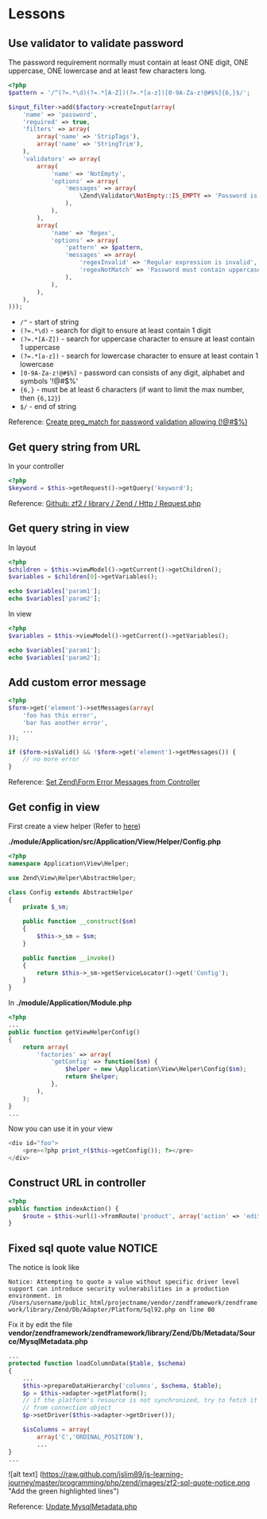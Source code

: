 # Lessons

## Use validator to validate password
The password requirement normally must contain at least ONE digit, ONE uppercase, ONE lowercase and at least few characters long.

```php
<?php
$pattern = '/^(?=.*\d)(?=.*[A-Z])(?=.*[a-z])[0-9A-Za-z!@#$%]{6,}$/';

$input_filter->add($factory->createInput(array(
    'name' => 'password',
    'required' => true,
    'filters' => array(
        array('name' => 'StripTags'),
        array('name' => 'StringTrim'),
    ),
    'validators' => array(
        array(
            'name' => 'NotEmpty',
            'options' => array(
                'messages' => array(
                    \Zend\Validator\NotEmpty::IS_EMPTY => 'Password is required',
                ),
            ),
        ),
        array(
            'name' => 'Regex',
            'options' => array(
                'pattern' => $pattern,
                'messages' => array(
                    'regexInvalid' => 'Regular expression is invalid',
                    'regexNotMatch' => 'Password must contain uppercase, lowercase & digit and at least 6 characters',
                ),
            ),
        ),
    ),
)));
```

* `/^` - start of string
* `(?=.*\d)` - search for digit to ensure at least contain 1 digit
* `(?=.*[A-Z])` - search for uppercase character to ensure at least contain 1 uppercase
* `(?=.*[a-z])` - search for lowercase character to ensure at least contain 1 lowercase
* `[0-9A-Za-z!@#$%]` - password can consists of any digit, alphabet and symbols '!@#$%'
* `{6,}` - must be at least 6 characters (if want to limit the max number, then `{6,12}`)
* `$/` - end of string

Reference: [Create preg_match for password validation allowing (!@#$%)](http://stackoverflow.com/questions/11873990/create-preg-match-for-password-validation-allowing#answers)

## Get query string from URL
In your controller
```php
<?php
$keyword = $this->getRequest()->getQuery('keyword');
```

Reference: [Github: zf2 / library / Zend / Http / Request.php](https://github.com/zendframework/zf2/blob/master/library/Zend/Http/Request.php#L232-L243)

## Get query string in view
In layout
```php
<?php
$children = $this->viewModel()->getCurrent()->getChildren();
$variables = $children[0]->getVariables();

echo $variables['param1'];
echo $variables['param2'];
```

In view
```php
<?php
$variables = $this->viewModel()->getCurrent()->getVariables();

echo $variables['param1'];
echo $variables['param2'];
```

## Add custom error message
```php
<?php
$form->get('element')->setMessages(array(
    'foo has this error',
    'bar has another error',
    ...
));

if ($form->isValid() && !$form->get('element')->getMessages()) {
    // no more error
}
```

Reference: [Set Zend\Form Error Messages from Controller](http://stackoverflow.com/questions/12896624/set-zend-form-error-messages-from-controller#answer-12912336)

## Get config in view
First create a view helper (Refer to [here](http://jslim.net/blog/2013/04/19/zendframework-2-create-a-custom-view-helper/))

**./module/Application/src/Application/View/Helper/Config.php**
```php
<?php
namespace Application\View\Helper;

use Zend\View\Helper\AbstractHelper;

class Config extends AbstractHelper
{
    private $_sm;

    public function __construct($sm)
    {
        $this->_sm = $sm;
    }

    public function __invoke()
    {
        return $this->_sm->getServiceLocator()->get('Config');
    }
}
```

In **./module/Application/Module.php**
```php
<?php
...
public function getViewHelperConfig()
{
    return array(
        'factories' => array(
            'getConfig' => function($sm) {
                $helper = new \Application\View\Helper\Config($sm);
                return $helper;
            },
        ),
    );
}
...
```

Now you can use it in your view
```php
<div id="foo">
    <pre><?php print_r($this->getConfig()); ?></pre>
</div>
```

## Construct URL in controller
```php
<?php
public function indexAction() {
    $route = $this->url()->fromRoute('product', array('action' => 'edit'));
}
```

## Fixed sql quote value NOTICE
The notice is look like

`Notice: Attempting to quote a value without specific driver level support can introduce security vulnerabilities in a production environment. in /Users/username/public_html/projectname/vendor/zendframework/zendframework/library/Zend/Db/Adapter/Platform/Sql92.php on line 80`

Fix it by edit the file **vendor/zendframework/zendframework/library/Zend/Db/Metadata/Source/MysqlMetadata.php**

```php
...
protected function loadColumnData($table, $schema)
{
    ...
    $this->prepareDataHierarchy('columns', $schema, $table);
    $p = $this->adapter->getPlatform();
    // if the platform's resource is not synchronized, try to fetch it
    // from connection object
    $p->setDriver($this->adapter->getDriver());

    $isColumns = array(
        array('C','ORDINAL_POSITION'),
        ...
}
...
```

![alt text] (https://raw.github.com/jslim89/js-learning-journey/master/programming/php/zend/images/zf2-sql-quote-notice.png "Add the green highlighted lines")

Reference: [Update MysqlMetadata.php](https://github.com/neoglez/zf2/commit/d184bc2fab07a5b1a0bb69a68daaed80bb4c4bc1)
